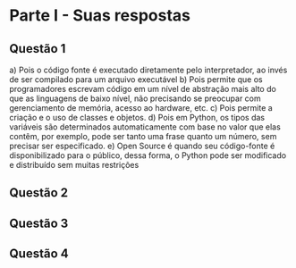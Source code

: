 # Parte I - Suas respostas

## Questão 1

a) Pois o código fonte é executado diretamente pelo interpretador, ao invés de ser compilado para um arquivo executável
b) Pois permite que os programadores escrevam código em um nível de abstração mais alto do que as linguagens de baixo nível, não precisando se preocupar com gerenciamento de memória, acesso ao hardware, etc.
c)  Pois permite a criação e o uso de classes e objetos.
d) Pois em Python, os tipos das variáveis são determinados automaticamente com base no valor que elas contêm, por exemplo, pode ser tanto uma frase quanto um número, sem precisar ser especificado.
e) Open Source é quando seu código-fonte é disponibilizado para o público, dessa forma, o Python pode ser modificado e distribuído sem muitas restrições

## Questão 2

## Questão 3

## Questão 4
